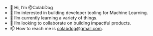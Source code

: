 - 👋 Hi, I’m @ColabDog
- 👀 I’m interested in building developer tooling for Machine Learning. 
- 🌱 I’m currently learning a variety of things. 
- 💞️ I’m looking to collaborate on building impactful products. 
- 📫 How to reach me is colabdog@gmail.com.

<!---
ColabDog/ColabDog is a ✨ special ✨ repository because its `README.md` (this file) appears on your GitHub profile.
You can click the Preview link to take a look at your changes.
--->
